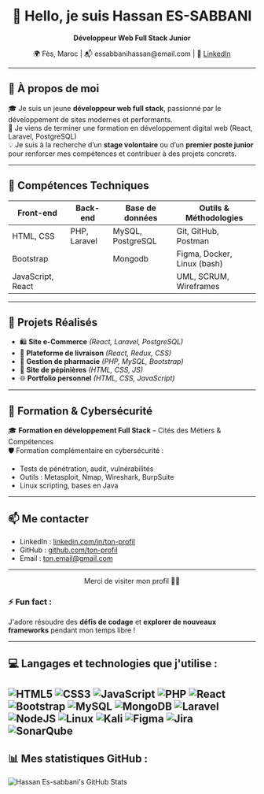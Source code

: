 <h1 align="center">👋 Hello, je suis Hassan ES-SABBANI</h1>

<p align="center">
  <strong>Développeur Web Full Stack Junior</strong>  
</p>
<p align="center">
  🌍 Fès, Maroc | 📬 essabbanihassan@email.com | 🔗 <a href="https://www.linkedin.com/in/hassansebbani/">LinkedIn</a>
</p>

---

## 🚀 À propos de moi

🎓 Je suis un jeune **développeur web full stack**, passionné par le développement de sites modernes et performants.  
🎯 Je viens de terminer une formation en développement digital web (React, Laravel, PostgreSQL)  
💡 Je suis à la recherche d’un **stage volontaire** ou d’un **premier poste junior** pour renforcer mes compétences et contribuer à des projets concrets.

---

## 💼 Compétences Techniques

| Front-end     | Back-end       | Base de données   | Outils & Méthodologies      |
|---------------|----------------|-------------------|-----------------------------|
| HTML, CSS     | PHP, Laravel   | MySQL, PostgreSQL | Git, GitHub, Postman        |
| Bootstrap     |                | Mongodb           | Figma, Docker, Linux (bash) |
| JavaScript, React |            |                   | UML, SCRUM, Wireframes      |

---

## 📂 Projets Réalisés

- 🛍️ **Site e-Commerce** *(React, Laravel, PostgreSQL)*  
- 🚚 **Plateforme de livraison** *(React, Redux, CSS)*  
- 🏥 **Gestion de pharmacie** *(PHP, MySQL, Bootstrap)*  
- 🌿 **Site de pépinières** *(HTML, CSS, JS)*  
- 🌐 **Portfolio personnel** *(HTML, CSS, JavaScript)*

---

## 🔐 Formation & Cybersécurité

🎓 **Formation en développement Full Stack** – Cités des Métiers & Compétences  
🛡️ Formation complémentaire en cybersécurité :  
- Tests de pénétration, audit, vulnérabilités  
- Outils : Metasploit, Nmap, Wireshark, BurpSuite  
- Linux scripting, bases en Java

---

## 📫 Me contacter

- LinkedIn : [linkedin.com/in/ton-profil](https://linkedin.com/in/hassansebbani)
- GitHub : [github.com/ton-profil](https://github.com/HASSAN-DEVFS)
- Email : [ton.email@gmail.com](mailto:essabbanihassan@gmail.com)

---

<p align="center">
  Merci de visiter mon profil 👨‍💻  
</p>



### ⚡ **Fun fact** :
J'adore résoudre des **défis de codage** et **explorer de nouveaux frameworks** pendant mon temps libre !

---

## 💻 **Langages et technologies** que j'utilise :
![HTML5](https://img.shields.io/badge/html5-%23E34F26.svg?style=for-the-badge&logo=html5&logoColor=white) 
![CSS3](https://img.shields.io/badge/css3-%231572B6.svg?style=for-the-badge&logo=css3&logoColor=white)
![JavaScript](https://img.shields.io/badge/javascript-%23323330.svg?style=for-the-badge&logo=javascript&logoColor=%23F7DF1E)
![PHP](https://img.shields.io/badge/php-%23777BB4.svg?style=for-the-badge&logo=php&logoColor=white)
![React](https://img.shields.io/badge/react-%2320232a.svg?style=for-the-badge&logo=react&logoColor=%2361DAFB)
![Bootstrap](https://img.shields.io/badge/bootstrap-%238511FA.svg?style=for-the-badge&logo=bootstrap&logoColor=white)
![MySQL](https://img.shields.io/badge/mysql-4479A1.svg?style=for-the-badge&logo=mysql&logoColor=white)
![MongoDB](https://img.shields.io/badge/MongoDB-%234ea94b.svg?style=for-the-badge&logo=mongodb&logoColor=white)
![Laravel](https://img.shields.io/badge/laravel-%23FF2D20.svg?style=for-the-badge&logo=laravel&logoColor=white)
![NodeJS](https://img.shields.io/badge/node.js-6DA55F?style=for-the-badge&logo=node.js&logoColor=white)
![Linux](https://img.shields.io/badge/Linux-FCC624?style=for-the-badge&logo=linux&logoColor=black)
![Kali](https://img.shields.io/badge/Kali-268BEE?style=for-the-badge&logo=kalilinux&logoColor=white)
![Figma](https://img.shields.io/badge/figma-%23F24E1E.svg?style=for-the-badge&logo=figma&logoColor=white)
![Jira](https://img.shields.io/badge/jira-%230A0FFF.svg?style=for-the-badge&logo=jira&logoColor=white)
![SonarQube](https://img.shields.io/badge/SonarQube-black?style=for-the-badge&logo=sonarqube&logoColor=4E9BCD)
---

## 📊 **Mes statistiques GitHub** :
![Hassan Es-sabbani's GitHub Stats](https://github-readme-stats.vercel.app/api?username=Hassan&show_icons=true&theme=shadow_red&hide=issues&hide_title=true)


